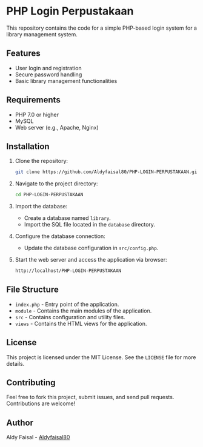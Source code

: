 # PHP Login Perpustakaan

This repository contains the code for a simple PHP-based login system for a library management system.

## Features

- User login and registration
- Secure password handling
- Basic library management functionalities

## Requirements

- PHP 7.0 or higher
- MySQL
- Web server (e.g., Apache, Nginx)

## Installation

1. Clone the repository:
    ```sh
    git clone https://github.com/Aldyfaisal80/PHP-LOGIN-PERPUSTAKAAN.git
    ```

2. Navigate to the project directory:
    ```sh
    cd PHP-LOGIN-PERPUSTAKAAN
    ```

3. Import the database:
    - Create a database named `library`.
    - Import the SQL file located in the `database` directory.

4. Configure the database connection:
    - Update the database configuration in `src/config.php`.

5. Start the web server and access the application via browser:
    ```sh
    http://localhost/PHP-LOGIN-PERPUSTAKAAN
    ```

## File Structure

- `index.php` - Entry point of the application.
- `module` - Contains the main modules of the application.
- `src` - Contains configuration and utility files.
- `views` - Contains the HTML views for the application.

## License

This project is licensed under the MIT License. See the `LICENSE` file for more details.

## Contributing

Feel free to fork this project, submit issues, and send pull requests. Contributions are welcome!

## Author

Aldy Faisal - [Aldyfaisal80](https://github.com/Aldyfaisal80)

